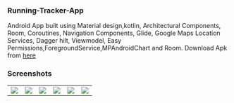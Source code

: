 ### Running-Tracker-App
Android App built using Material design,kotlin, Architectural Components, Room, Coroutines, Navigation Components, Glide,
Google Maps Location Services, Dagger hilt, Viewmodel, Easy Permissions,ForegroundService,MPAndroidChart and Room. Download Apk from [here](https://drive.google.com/file/d/1JG-0F5otkNoFhGvHatGUfRojvRGKnrEJ/view?usp=sharing)



### Screenshots
<table align="center">
        <tr>
          <td><img src = "https://user-images.githubusercontent.com/5574608/127372726-f866da8d-587f-4813-a62f-db11770c44e8.jpg" ></td>
          <td><img src = "https://user-images.githubusercontent.com/5574608/127372729-2e878a71-b5ae-4f85-a329-a1b061512eca.jpg" ></td>
          <td><img src = "https://user-images.githubusercontent.com/5574608/127372731-e8940001-0809-43a7-8b28-8334d430cc44.jpg" ></td>
          <td><img src = "https://user-images.githubusercontent.com/5574608/127372734-77f2c38e-8fc4-43a9-a8cc-66be81789f9a.jpg" ></td>
          <td><img src = "https://user-images.githubusercontent.com/5574608/127372736-a6ab1b52-bddb-439b-bfe8-5f28f868ef1b.jpg" ></td>
          <td><img src = "https://user-images.githubusercontent.com/5574608/127372740-b83e8a7e-4dfa-49c1-a0fe-42bd2fdcaba5.jpg" ></td>
        </tr>
</table> 



